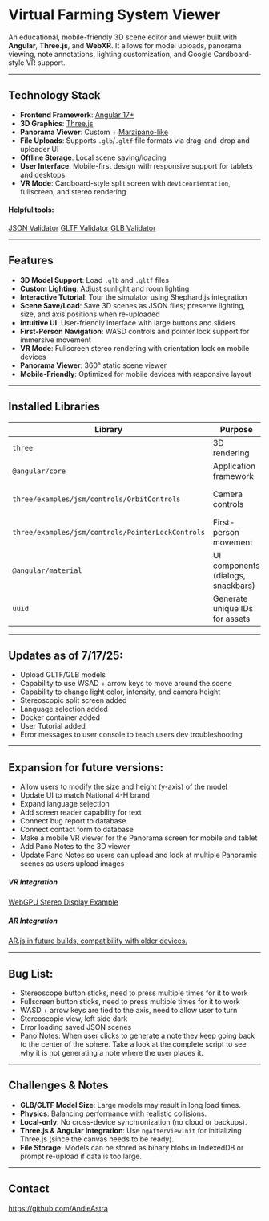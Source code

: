 # Virtual Farming System Viewer

An educational, mobile-friendly 3D scene editor and viewer built with **Angular**, **Three.js**, and **WebXR**. It allows for model uploads, panorama viewing, note annotations, lighting customization, and Google Cardboard-style VR support.

---

## Technology Stack

* **Frontend Framework**: [Angular 17+](https://angular.io/)
* **3D Graphics**: [Three.js](https://threejs.org/)
* **Panorama Viewer**: Custom + [Marzipano-like](http://www.marzipano.net/)
* **File Uploads**: Supports `.glb`/`.gltf` file formats via drag-and-drop and uploader UI
* **Offline Storage**: Local scene saving/loading
* **User Interface**: Mobile-first design with responsive support for tablets and desktops
* **VR Mode**: Cardboard-style split screen with `deviceorientation`, fullscreen, and stereo rendering

#### Helpful tools:

[JSON Validator](https://codebeautify.org/jsonvalidator)
[GLTF Validator](https://github.khronos.org/glTF-Validator/)
[GLB Validator](https://gltf-viewer.donmccurdy.com)

---

## Features

* **3D Model Support**: Load `.glb` and `.gltf` files
* **Custom Lighting**: Adjust sunlight and room lighting
* **Interactive Tutorial**: Tour the simulator using Shephard.js integration
* **Scene Save/Load**: Save 3D scenes as JSON files; preserve lighting, size, and axis positions when re-uploaded
* **Intuitive UI**: User-friendly interface with large buttons and sliders
* **First-Person Navigation**: WASD controls and pointer lock support for immersive movement
* **VR Mode**: Fullscreen stereo rendering with orientation lock on mobile devices
* **Panorama Viewer**: 360° static scene viewer
* **Mobile-Friendly**: Optimized for mobile devices with responsive layout

---

## Installed Libraries

| Library                                           | Purpose                          | Link                                             |
| ------------------------------------------------- | -------------------------------- | ------------------------------------------------ |
| `three`                                           | 3D rendering                     | [Three.js](https://threejs.org/)                 |
| `@angular/core`                                   | Application framework            | [Angular](https://angular.io/)                   |
| `three/examples/jsm/controls/OrbitControls`       | Camera controls                  | Included via Three.js                            |
| `three/examples/jsm/controls/PointerLockControls` | First-person movement            | Included via Three.js                            |
| `@angular/material`                               | UI components (dialogs, snackbars)| [Angular Material](https://material.angular.io/) |
| `uuid`                                            | Generate unique IDs for assets   | [UUID](https://www.npmjs.com/package/uuid)       |

---

## Updates as of 7/17/25:

- Upload GLTF/GLB models
- Capability to use WSAD + arrow keys to move around the scene
- Capability to change light color, intensity, and camera height
- Stereoscopic split screen added
- Language selection added
- Docker container added
- User Tutorial added
- Error messages to user console to teach users dev troubleshooting

---

## Expansion for future versions:

- Allow users to modify the size and height (y-axis) of the model
- Update UI to match National 4-H brand
- Expand language selection
- Add screen reader capability for text
- Connect bug report to database
- Connect contact form to database
- Make a mobile VR viewer for the Panorama screen for mobile and tablet
- Add Pano Notes to the 3D viewer
- Update Pano Notes so users can upload and look at multiple Panoramic scenes as users upload images


##### VR Integration
[WebGPU Stereo Display Example](https://threejs.org/examples/#webgpu_display_stereo)

##### AR Integration
[AR.js in future builds, compatibility with older devices.](https://ar-js-org.github.io/AR.js-Docs/)

---

## Bug List:
- Stereoscope button sticks, need to press multiple times for it to work
- Fullscreen button sticks, need to press multiple times for it to work
- WASD + arrow keys are tied to the axis, need to allow user to turn
- Stereoscopic view, left side dark
- Error loading saved JSON scenes
- Pano Notes: When user clicks to generate a note they keep going back to the center of the sphere. Take a look at the complete script to see why it is not generating a note where the user places it.

---
## Challenges & Notes

* **GLB/GLTF Model Size**: Large models may result in long load times.
* **Physics**: Balancing performance with realistic collisions.
* **Local-only**: No cross-device synchronization (no cloud or backups).
* **Three.js & Angular Integration**: Use `ngAfterViewInit` for initializing Three.js (since the canvas needs to be ready).
* **File Storage**: Models can be stored as binary blobs in IndexedDB or prompt re-upload if data is too large.

---
## Contact
https://github.com/AndieAstra
